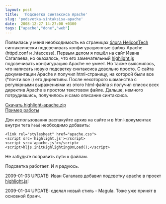 ```yaml
---
layout: post
title:  'Подсветка синтаксиса Apache'
slug: 'podsvetka-sintaksisa-apache'
date:  2008-12-27 14:27:00 +0300
tags: ["apache","done","web"]
---
```


Появилась у меня необходимость на страницах [блога HeliconTech](http://helicontech.blogspot.com) 
синтаксически подсвечивать конфигурационные файлы Apache (httpd.conf и .htaccess). Первым делом
я пошёл на сайт Ивана Сагалаева, но оказалось, что его замечательный 
[highlight.js](http://softwaremaniacs.org/soft/highlight/) подсвечивать конфигурацию Apache не умеет.
Но также выяснилось, что написать новую подсветку синтаксиса довольно просто. С сайта документации Apache
я получил html-страницу, на которой были все (*почти все :) его директивы. После некоторого
шаманства с регулярными выражениями из этого html-файла я получил список всех директив Apache 
в простом текстовом файле. Дальше, немного потрудившись, получилось и само описание синтаксиса.

[Скачать highlight-apache.zip](http://media.rukeba.com/files/highlight-apache/highlight-apache.zip)  
[Пример работы](http://media.rukeba.com/files/highlight-apache/apache.html)

Для использования распакуйте архив на сайте и в html-документах внутри тега `head` необходимо добавить:

    <link rel="stylesheet" href="apache.css">
    <script src='highlight.js'></script>
    <script src='apache.js'></script>
    <script>hljs.initHighlightingOnLoad();</script>

Не забудьте поправить пути к файлам.

Подсветка работает. И я радуюсь.

2009-01-03 UPDATE: Иван Сагалаев добавил подсветку apache 
в проект [highlight.js](http://softwaremaniacs.org/soft/highlight/)!

2009-01-04 UPDATE: сделал новый стиль - Magula. Тоже уже принят в основной бранч.

